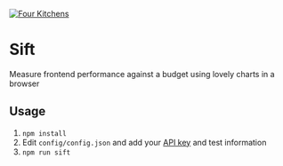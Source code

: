[![Four Kitchens](https://img.shields.io/badge/4K-Four%20Kitchens-35AA4E.svg)](https://fourkitchens.com/)

# Sift
Measure frontend performance against a budget using lovely charts in a browser

## Usage

1. `npm install`
2. Edit `config/config.json` and add your [API key](https://www.webpagetest.org/getkey.php) and test information
3. `npm run sift`
